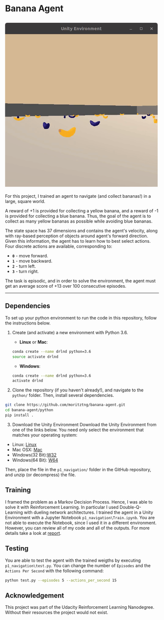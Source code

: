 # Banana Agent
![Banana](banana.gif)
---
For this project, I trained an agent to navigate (and collect bananas!) in a large, square world.  

A reward of +1 is provided for collecting a yellow banana, and a reward of -1 is provided for collecting a blue banana.  Thus, the goal of the agent is to collect as many yellow bananas as possible while avoiding blue bananas.  

The state space has 37 dimensions and contains the agent's velocity, along with ray-based perception of objects around agent's forward direction.  Given this information, the agent has to learn how to best select actions.  Four discrete actions are available, corresponding to:
- **`0`** - move forward.
- **`1`** - move backward.
- **`2`** - turn left.
- **`3`** - turn right.

The task is episodic, and in order to solve the environment, the agent must get an average score of +13 over 100 consecutive episodes.

--- 

## Dependencies

To set up your python environment to run the code in this repository, follow the instructions below.

1. Create (and activate) a new environment with Python 3.6.

	- __Linux__ or __Mac__: 
	```bash
	conda create --name drlnd python=3.6
	source activate drlnd
	```
	- __Windows__: 
	```bash
	conda create --name drlnd python=3.6 
	activate drlnd
	```
	
2. Clone the repository (if you haven't already!), and navigate to the `python/` folder.  Then, install several dependencies.
```bash
git clone https://github.com/moritztng/banana-agent.git
cd banana-agent/python
pip install .
```

3. Download the Unity Environment
Download the Unity Environment from one of the links below. You need only select the environment that matches your operating system:
- Linux: [Linux](https://s3-us-west-1.amazonaws.com/udacity-drlnd/P1/Banana/Banana_Linux.zip)
- Mac OSX: [Mac](https://s3-us-west-1.amazonaws.com/udacity-drlnd/P1/Banana/Banana.app.zip)
- Windows(32 Bit):[W32](https://s3-us-west-1.amazonaws.com/udacity-drlnd/P1/Banana/Banana_Windows_x86.zip)
- Windows(64 Bit): [W64](https://s3-us-west-1.amazonaws.com/udacity-drlnd/P1/Banana/Banana_Windows_x86_64.zip)

Then, place the file in the `p1_navigation/` folder in the GitHub repository, and unzip (or decompress) the file.

## Training 

I framed the problem as a Markov Decision Process. Hence, I was able to solve it with Reinforcement Learning. In particular I used Double-Q-Learning with dueling network architectures. I trained the agent in a Unity Environment with a Jupyter Notebook `p1_navigation\Train.ipynb`. You are not able to execute the Notebook, since I used it in a different environment. However, you can review all of my code and all of the outputs. For more details take a look at [report](report.md).

## Testing 
You are able to test the agent with the trained weigths by executing `p1_navigation\test.py`. 
You can change the number of `Episodes` and the `Actions Per Second` with the following command:
```bash
python test.py --episodes 5 --actions_per_second 15
```

## Acknowledgement
This project was part of the Udacity Reinforcement Learning Nanodegree. Without their resources the project would not exist. 

